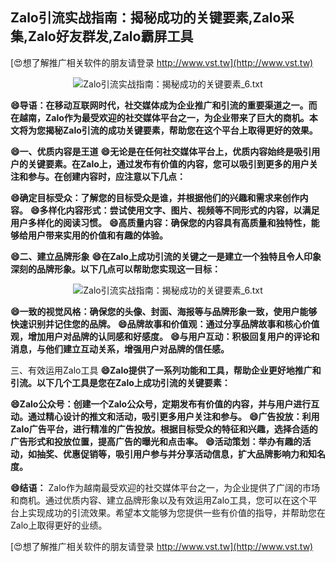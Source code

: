 ## **Zalo引流实战指南：揭秘成功的关键要素,Zalo采集,Zalo好友群发,Zalo霸屏工具**

[😍想了解推广相关软件的朋友请登录 http://www.vst.tw](http://www.vst.tw)

 <center><img src="https://vst.tw/MP4/tuiguang/png/2.png" alt="Zalo引流实战指南：揭秘成功的关键要素_6.txt"></center>

**😄导语：在移动互联网时代，社交媒体成为企业推广和引流的重要渠道之一。而在越南，Zalo作为最受欢迎的社交媒体平台之一，为企业带来了巨大的商机。本文将为您揭秘Zalo引流的成功关键要素，帮助您在这个平台上取得更好的效果。**

**😄一、优质内容是王道**
**😄无论是在任何社交媒体平台上，优质内容始终是吸引用户的关键要素。在Zalo上，通过发布有价值的内容，您可以吸引到更多的用户关注和参与。在创建内容时，应注意以下几点：**

**😄确定目标受众：了解您的目标受众是谁，并根据他们的兴趣和需求来创作内容。**
**😄多样化内容形式：尝试使用文字、图片、视频等不同形式的内容，以满足用户多样化的阅读习惯。**
**😄高质量内容：确保您的内容具有高质量和独特性，能够给用户带来实用的价值和有趣的体验。**

**😄二、建立品牌形象**
**😄在Zalo上成功引流的关键之一是建立一个独特且令人印象深刻的品牌形象。以下几点可以帮助您实现这一目标：**

 <center><img src="https://vst.tw/MP4/tuiguang/png/2.png" alt="Zalo引流实战指南：揭秘成功的关键要素_6.txt"></center>

**😄一致的视觉风格：确保您的头像、封面、海报等与品牌形象一致，使用户能够快速识别并记住您的品牌。**
**😄品牌故事和价值观：通过分享品牌故事和核心价值观，增加用户对品牌的认同感和好感度。**
**😄与用户互动：积极回复用户的评论和消息，与他们建立互动关系，增强用户对品牌的信任感。**

三、有效运用Zalo工具
**😄Zalo提供了一系列功能和工具，帮助企业更好地推广和引流。以下几个工具是您在Zalo上成功引流的关键要素：**

**😄Zalo公众号：创建一个Zalo公众号，定期发布有价值的内容，并与用户进行互动。通过精心设计的推文和活动，吸引更多用户关注和参与。**
**😄广告投放：利用Zalo广告平台，进行精准的广告投放。根据目标受众的特征和兴趣，选择合适的广告形式和投放位置，提高广告的曝光和点击率。**
**😄活动策划：举办有趣的活动，如抽奖、优惠促销等，吸引用户参与并分享活动信息，扩大品牌影响力和知名度。**

**😄结语：**
Zalo作为越南最受欢迎的社交媒体平台之一，为企业提供了广阔的市场和商机。通过优质内容、建立品牌形象以及有效运用Zalo工具，您可以在这个平台上实现成功的引流效果。希望本文能够为您提供一些有价值的指导，并帮助您在Zalo上取得更好的业绩。

[😍想了解推广相关软件的朋友请登录 http://www.vst.tw](http://www.vst.tw)



